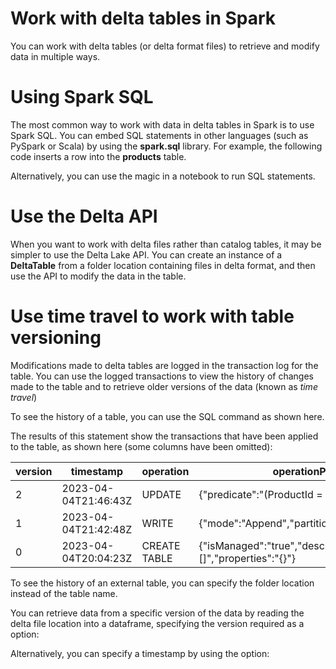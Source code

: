 
# 
# Work with delta tables in Spark

You can work with delta tables (or delta format files) to retrieve and modify data in multiple ways.

## 
# Using Spark SQL

The most common way to work with data in delta tables in Spark is to use Spark SQL. You can embed SQL statements in other languages (such as PySpark or Scala) by using the **spark.sql** library. For example, the following code inserts a row into the **products** table.

Alternatively, you can use the magic in a notebook to run SQL statements.

## 
# Use the Delta API

When you want to work with delta files rather than catalog tables, it may be simpler to use the Delta Lake API. You can create an instance of a **DeltaTable** from a folder location containing files in delta format, and then use the API to modify the data in the table.

## 
# Use time travel to work with table versioning

Modifications made to delta tables are logged in the transaction log for the table. You can use the logged transactions to view the history of changes made to the table and to retrieve older versions of the data (known as *time travel*)

To see the history of a table, you can use the SQL command as shown here.

The results of this statement show the transactions that have been applied to the table, as shown here (some columns have been omitted):

| version | timestamp | operation | operationParameters |
| --- | --- | --- | --- |
| 2 | 2023-04-04T21:46:43Z | UPDATE | {"predicate":"(ProductId = 1)"} |
| 1 | 2023-04-04T21:42:48Z | WRITE | {"mode":"Append","partitionBy":"[]"} |
| 0 | 2023-04-04T20:04:23Z | CREATE TABLE | {"isManaged":"true","description":null,"partitionBy":"[]","properties":"{}"} |

To see the history of an external table, you can specify the folder location instead of the table name.

You can retrieve data from a specific version of the data by reading the delta file location into a dataframe, specifying the version required as a option:

Alternatively, you can specify a timestamp by using the option:



